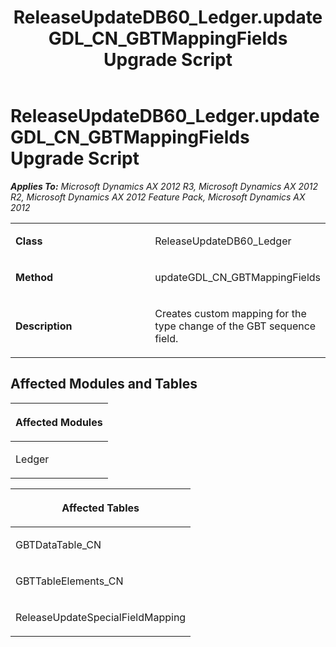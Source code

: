﻿---
title: ReleaseUpdateDB60_Ledger.updateGDL_CN_GBTMappingFields Upgrade Script
TOCTitle: ReleaseUpdateDB60_Ledger.updateGDL_CN_GBTMappingFields Upgrade Script
ms:assetid: ebee52bd-25f1-8ee0-3807-25448d9b615e
ms:mtpsurl: https://msdn.microsoft.com/en-us/library/JJ719931(v=AX.60)
ms:contentKeyID: 49712003
ms.date: 05/18/2015
mtps_version: v=AX.60
---

# ReleaseUpdateDB60\_Ledger.updateGDL\_CN\_GBTMappingFields Upgrade Script 


_**Applies To:** Microsoft Dynamics AX 2012 R3, Microsoft Dynamics AX 2012 R2, Microsoft Dynamics AX 2012 Feature Pack, Microsoft Dynamics AX 2012_

<table>
<colgroup>
<col style="width: 50%" />
<col style="width: 50%" />
</colgroup>
<tbody>
<tr class="odd">
<td><p><strong>Class</strong></p></td>
<td><p>ReleaseUpdateDB60_Ledger</p></td>
</tr>
<tr class="even">
<td><p><strong>Method</strong></p></td>
<td><p>updateGDL_CN_GBTMappingFields</p></td>
</tr>
<tr class="odd">
<td><p><strong>Description</strong></p></td>
<td><p>Creates custom mapping for the type change of the GBT sequence field.</p></td>
</tr>
</tbody>
</table>


## Affected Modules and Tables

<table>
<colgroup>
<col style="width: 100%" />
</colgroup>
<thead>
<tr class="header">
<th><p>Affected Modules</p></th>
</tr>
</thead>
<tbody>
<tr class="odd">
<td><p>Ledger</p></td>
</tr>
</tbody>
</table>


<table>
<colgroup>
<col style="width: 100%" />
</colgroup>
<thead>
<tr class="header">
<th><p>Affected Tables</p></th>
</tr>
</thead>
<tbody>
<tr class="odd">
<td><p>GBTDataTable_CN</p></td>
</tr>
<tr class="even">
<td><p>GBTTableElements_CN</p></td>
</tr>
<tr class="odd">
<td><p>ReleaseUpdateSpecialFieldMapping</p></td>
</tr>
</tbody>
</table>

  


